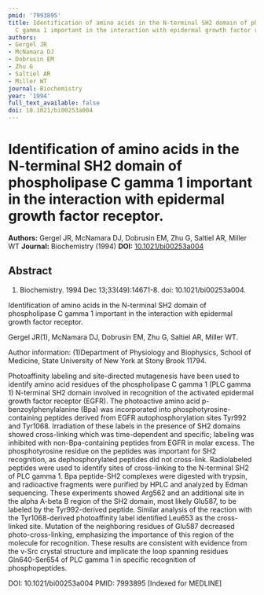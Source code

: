 ```yaml
---
pmid: '7993895'
title: Identification of amino acids in the N-terminal SH2 domain of phospholipase
  C gamma 1 important in the interaction with epidermal growth factor receptor.
authors:
- Gergel JR
- McNamara DJ
- Dobrusin EM
- Zhu G
- Saltiel AR
- Miller WT
journal: Biochemistry
year: '1994'
full_text_available: false
doi: 10.1021/bi00253a004
---
```


# Identification of amino acids in the N-terminal SH2 domain of phospholipase C gamma 1 important in the interaction with epidermal growth factor receptor.
**Authors:** Gergel JR, McNamara DJ, Dobrusin EM, Zhu G, Saltiel AR, Miller WT
**Journal:** Biochemistry (1994)
**DOI:** [10.1021/bi00253a004](https://doi.org/10.1021/bi00253a004)

## Abstract

1. Biochemistry. 1994 Dec 13;33(49):14671-8. doi: 10.1021/bi00253a004.

Identification of amino acids in the N-terminal SH2 domain of phospholipase C 
gamma 1 important in the interaction with epidermal growth factor receptor.

Gergel JR(1), McNamara DJ, Dobrusin EM, Zhu G, Saltiel AR, Miller WT.

Author information:
(1)Department of Physiology and Biophysics, School of Medicine, State University 
of New York at Stony Brook 11794.

Photoaffinity labeling and site-directed mutagenesis have been used to identify 
amino acid residues of the phospholipase C gamma 1 (PLC gamma 1) N-terminal SH2 
domain involved in recognition of the activated epidermal growth factor receptor 
(EGFR). The photoactive amino acid p-benzoylphenylalanine (Bpa) was incorporated 
into phosphotyrosine-containing peptides derived from EGFR autophosphorylation 
sites Tyr992 and Tyr1068. Irradiation of these labels in the presence of SH2 
domains showed cross-linking which was time-dependent and specific; labeling was 
inhibited with non-Bpa-containing peptides from EGFR in molar excess. The 
phosphotyrosine residue on the peptides was important for SH2 recognition, as 
dephosphorylated peptides did not cross-link. Radiolabeled peptides were used to 
identify sites of cross-linking to the N-terminal SH2 of PLC gamma 1. Bpa 
peptide-SH2 complexes were digested with trypsin, and radioactive fragments were 
purified by HPLC and analyzed by Edman sequencing. These experiments showed 
Arg562 and an additional site in the alpha A-beta B region of the SH2 domain, 
most likely Glu587, to be labeled by the Tyr992-derived peptide. Similar 
analysis of the reaction with the Tyr1068-derived photoaffinity label identified 
Leu653 as the cross-linked site. Mutation of the neighboring residues of Glu587 
decreased photo-cross-linking, emphasizing the importance of this region of the 
molecule for recognition. These results are consistent with evidence from the 
v-Src crystal structure and implicate the loop spanning residues Gln640-Ser654 
of PLC gamma 1 in specific recognition of phosphopeptides.

DOI: 10.1021/bi00253a004
PMID: 7993895 [Indexed for MEDLINE]
